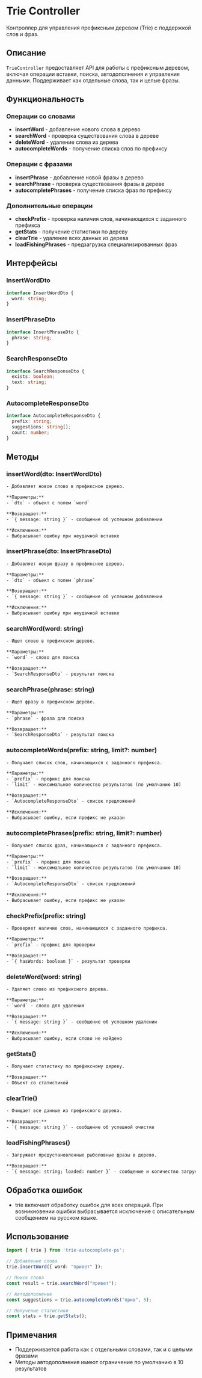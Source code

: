 # Trie Controller

Контроллер для управления префиксным деревом (Trie) с поддержкой слов и фраз.

## Описание

`TrieController` предоставляет API для работы с префиксным деревом, включая операции вставки, поиска, автодополнения и управления данными. Поддерживает как отдельные слова, так и целые фразы.

## Функциональность

### Операции со словами

- **insertWord** - добавление нового слова в дерево
- **searchWord** - проверка существования слова в дереве
- **deleteWord** - удаление слова из дерева
- **autocompleteWords** - получение списка слов по префиксу

### Операции с фразами

- **insertPhrase** - добавление новой фразы в дерево
- **searchPhrase** - проверка существования фразы в дереве
- **autocompletePhrases** - получение списка фраз по префиксу

### Дополнительные операции

- **checkPrefix** - проверка наличия слов, начинающихся с заданного префикса
- **getStats** - получение статистики по дереву
- **clearTrie** - удаление всех данных из дерева
- **loadFishingPhrases** - предзагрузка специализированных фраз

## Интерфейсы

### InsertWordDto
```typescript
interface InsertWordDto {
  word: string;
}
```

### InsertPhraseDto
```typescript
interface InsertPhraseDto {
  phrase: string;
}
```

### SearchResponseDto
```typescript
interface SearchResponseDto {
  exists: boolean;
  text: string;
}
```

### AutocompleteResponseDto
```typescript
interface AutocompleteResponseDto {
  prefix: string;
  suggestions: string[];
  count: number;
}
```

## Методы

### insertWord(dto: InsertWordDto)
```html
- Добавляет новое слово в префиксное дерево.

**Параметры:**
- `dto` - объект с полем `word`

**Возвращает:**
- `{ message: string }` - сообщение об успешном добавлении

**Исключения:**
- Выбрасывает ошибку при неудачной вставке
```

### insertPhrase(dto: InsertPhraseDto)
```html
- Добавляет новую фразу в префиксное дерево.

**Параметры:**
- `dto` - объект с полем `phrase`

**Возвращает:**
- `{ message: string }` - сообщение об успешном добавлении

**Исключения:**
- Выбрасывает ошибку при неудачной вставке
```

### searchWord(word: string)
```html
- Ищет слово в префиксном дереве.

**Параметры:**
- `word` - слово для поиска

**Возвращает:**
- `SearchResponseDto` - результат поиска
```

### searchPhrase(phrase: string)
```html
- Ищет фразу в префиксном дереве.

**Параметры:**
- `phrase` - фраза для поиска

**Возвращает:**
- `SearchResponseDto` - результат поиска
```

### autocompleteWords(prefix: string, limit?: number)
```html
- Получает список слов, начинающихся с заданного префикса.

**Параметры:**
- `prefix` - префикс для поиска
- `limit` - максимальное количество результатов (по умолчанию 10)

**Возвращает:**
- `AutocompleteResponseDto` - список предложений

**Исключения:**
- Выбрасывает ошибку, если префикс не указан
```

### autocompletePhrases(prefix: string, limit?: number)
```html
- Получает список фраз, начинающихся с заданного префикса.

**Параметры:**
- `prefix` - префикс для поиска
- `limit` - максимальное количество результатов (по умолчанию 10)

**Возвращает:**
- `AutocompleteResponseDto` - список предложений

**Исключения:**
- Выбрасывает ошибку, если префикс не указан
```

### checkPrefix(prefix: string)
```html
- Проверяет наличие слов, начинающихся с заданного префикса.

**Параметры:**
- `prefix` - префикс для проверки

**Возвращает:**
- `{ hasWords: boolean }` - результат проверки
```

### deleteWord(word: string)
```html
- Удаляет слово из префиксного дерева.

**Параметры:**
- `word` - слово для удаления

**Возвращает:**
- `{ message: string }` - сообщение об успешном удалении

**Исключения:**
- Выбрасывает ошибку, если слово не найдено
```

### getStats()
```html
- Получает статистику по префиксному дереву.

**Возвращает:**
- Объект со статистикой
```

### clearTrie()
```html
- Очищает все данные из префиксного дерева.

**Возвращает:**
- `{ message: string }` - сообщение об успешной очистке
```

### loadFishingPhrases()
```html
- Загружает предустановленные рыболовные фразы в дерево.

**Возвращает:**
- `{ message: string; loaded: number }` - сообщение и количество загруженных фраз
```

## Обработка ошибок

- trie включает обработку ошибок для всех операций. При возникновении ошибки выбрасывается исключение с описательным сообщением на русском языке.

## Использование

```typescript
import { trie } from 'trie-autocomplete-ps';

// Добавление слова
trie.insertWord({ word: "привет" });

// Поиск слова
const result = trie.searchWord("привет");

// Автодополнение
const suggestions = trie.autocompleteWords("прив", 5);

// Получение статистики
const stats = trie.getStats();
```

## Примечания

- Поддерживается работа как с отдельными словами, так и с целыми фразами
- Методы автодополнения имеют ограничение по умолчанию в 10 результатов
